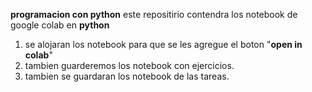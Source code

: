 **programacion con python**
este repositirio contendra los notebook de google colab en **python**
1. se alojaran los notebook para que se les agregue el boton "**open in colab**"
2. tambien guarderemos los notebook con ejercicios.
3. tambien se guardaran los notebook de las tareas.
